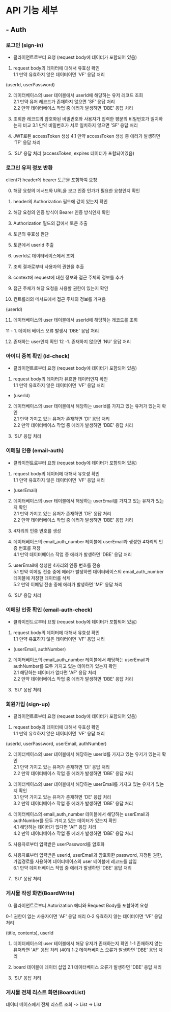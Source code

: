 # API 기능 세부

## - Auth

### 로그인 (sign-in)

- 클라이언트로부터 요청 (request body에 데이터가 포함되어 있음)

1. request body의 데이터에 대해서 유효성 확인  
   1.1 만약 유효하지 않은 데이터이면 'VF' 응답 처리

(userId, userPassword)

2. 데이터베이스의 user 테이블에서 userId에 해당하는 유저 레코드 조회  
   2.1 만약 유저 레코드가 존재하지 않으면 'SF' 응답 처리  
   2.2 만약 데이터베이스 작업 중 에러가 발생하면 'DBE' 응답 처리

3. 조회한 레코드의 암호화된 비밀번호와 사용자가 입력한 평문의 비밀번호가 일치하는지 비교
   3.1 만약 비밀번호가 서로 일치하지 않으면 'SF' 응답 처리

4. JWT로된 accessToken 생성
   4.1 만약 accessToken 생성 중 에러가 발생하면 'TF' 응답 처리

5. 'SU' 응답 처리 (accessToken, expires 데이터가 포함되어있음)

### 로그인 유저 정보 반환

client가 header에 bearer 토큰을 포함하여 요청

0. 해당 요청의 메서드와 URL을 보고 인증 인가가 필요한 요청인지 확인

1. header의 Authorization 필드에 값이 있는지 확인

2. 해당 요청의 인증 방식이 Bearer 인증 방식인지 확인

3. Authorization 필드의 값에서 토큰 추출

4. 토큰의 유효성 판단

5. 토큰에서 userId 추출

6. userId로 데이터베이스에서 조회

7. 조회 결과로부터 사용자의 권한을 추출

8. context에 request에 대한 정보와 접근 주체의 정보를 추가

9. 접근 주체가 해당 요청을 사용할 권한이 있는지 확인

10. 컨트롤러의 메서드에서 접근 주체의 정보를 가져옴

(userId)

11. 데이터베이스의 user 테이블에서 userId에 해당하는 레코드를 조회

11 - 1. 데이터 베이스 오류 발생시 'DBE' 응답 처리

12. 존재하는 user인지 확인
    12 -1. 존재하지 않으면 'NU' 응답 처리

### 아이디 중복 확인 (id-check)

- 클라이언트로부터 요청 (request body에 데이터가 포함되어 있음)

1. request body의 데이터가 유효한 데이터인지 확인  
   1.1 만약 유효하지 않은 데이터이면 'VF' 응답 처리

- (userId)

2. 데이터베이스의 user 테이블에서 해당하는 userId를 가지고 있는 유저가 있는지 확인  
   2.1 만약 가지고 있는 유저가 존재하면 'DI' 응답 처리  
   2.2 만약 데이터베이스 작업 중 에러가 발생하면 'DBE' 응답 처리

3. 'SU' 응답 처리

### 이메일 인증 (email-auth)

- 클라이언트로부터 요청 (request body에 데이터가 포함되어 있음)

1. request body의 데이터에 대해서 유효성 확인  
   1.1 만약 유효하지 않은 데이터이면 'VF' 응답 처리

- (userEmail)

2. 데이터베이스의 user 테이블에서 해당하는 userEmail를 가지고 있는 유저가 있는지 확인  
   2.1 만약 가지고 있는 유저가 존재하면 'DE' 응답 처리  
   2.2 만약 데이터베이스 작업 중 에러가 발생하면 'DBE' 응답 처리

3. 4자리의 인증 번호를 생성

4. 데이터베이스의 email_auth_number 테이블에 userEmail과 생성한 4자리의 인증 번호를 저장  
   4.1 만약 데이터베이스 작업 중 에러가 발생하면 'DBE' 응답 처리

5. userEmail에 생성한 4자리의 인증 번호를 전송  
   5.1 만약 이메일 전송 중에 에러가 발생하면 데이터베이스의 email_auth_number 테이블에 저장한 데이터를 삭제  
   5.2 만약 이메일 전송 중에 에러가 발생하면 'MF' 응답 처리

6. 'SU' 응답 처리

### 이메일 인증 확인 (email-auth-check)

- 클라이언트로부터 요청 (request body에 데이터가 포함되어 있음)

1. request body의 데이터에 대해서 유효성 확인  
   1.1 만약 유효하지 않은 데이터이면 'VF' 응답 처리

- (userEmail, authNumber)

2. 데이터베이스의 email_auth_number 테이블에서 해당하는 userEmail과 authNumber를 모두 가지고 있는 데이터가 있는지 확인  
   2.1 해당하는 데이터가 없다면 'AF' 응답 처리  
   2.2 만약 데이터베이스 작업 중 에러가 발생하면 'DBE' 응답 처리

3. 'SU' 응답 처리

### 회원가입 (sign-up)

- 클라이언트로부터 요청 (request body에 데이터가 포함되어 있음)

1. request body의 데이터에 대해서 유효성 확인  
   1.1 만약 유효하지 않은 데이터이면 'VF' 응답 처리

(userId, userPassword, userEmail, authNumber)

2. 데이터베이스의 user 테이블에서 해당하는 userId를 가지고 있는 유저가 있는지 확인  
   2.1 만약 가지고 있는 유저가 존재하면 'DI' 응답 처리  
   2.2 만약 데이터베이스 작업 중 에러가 발생하면 'DBE' 응답 처리

3. 데이터베이스의 user 테이블에서 해당하는 userEmail를 가지고 있는 유저가 있는지 확인  
   3.1 만약 가지고 있는 유저가 존재하면 'DE' 응답 처리  
   3.2 만약 데이터베이스 작업 중 에러가 발생하면 'DBE' 응답 처리

4. 데이터베이스의 email_auth_number 테이블에서 해당하는 userEmail과 authNumber를 모두 가지고 있는 데이터가 있는지 확인  
   4.1 해당하는 데이터가 없다면 'AF' 응답 처리  
   4.2 만약 데이터베이스 작업 중 에러가 발생하면 'DBE' 응답 처리

5. 사용자로부터 입력받은 userPassword를 암호화

6. 사용자로부터 입력받은 userId, userEmail과 암호화한 password, 지정된 권한, 가입경로를 사용하여 데이터베이스의 user 테이블에 레코드를 삽입  
   6.1 만약 데이터베이스 작업 중 에러가 발생하면 'DBE' 응답 처리

7. 'SU' 응답 처리

### 게시물 작성 화면(BoardWrite)

0. 클라이언트로부터 Autorization 헤더와 Request Body를 포함하여 요청

0-1 권한이 없는 사용자이면 'AF' 응답 처리
0-2 유효하지 않는 데이터이면 'VF' 응답 처리

(title, contents), userId

1. 데이터베이스의 user 테이블에서 해당 유저가 존재하는지 확인
   1-1 존재하지 않는 유저라면 'AF' 응답 처리 (401)
   1-2 데이터베이스 오류가 발생하면 'DBE' 응답 처리

2. board 테이블에 데이터 삽입
   2.1 데이터베이스 오류가 발생하면 'DBE' 응답 처리

3. 'SU' 응답 처리

### 게시물 전체 리스트 화면(BoardList)

데이터 베이스에서 전체 리스트 조회 -> List<BoardEntity> -> List<BoardItem>
